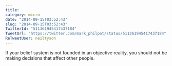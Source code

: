 ```yaml
---
title: 
category: micro
date: "2014-09-15T03:52:43"
slug: "2014-09-15T03:52:43"
TwitterId: "511361945417437184"
TweetUrl: "https://twitter.com/mark_philpot/status/511361945417437184"
ReTweetUser: neiltyson
---
```


<i class="fa fa-retweet" aria-hidden="true"></i> If your belief system is not
founded in an objective reality, you should not be making decisions that affect
other people.
